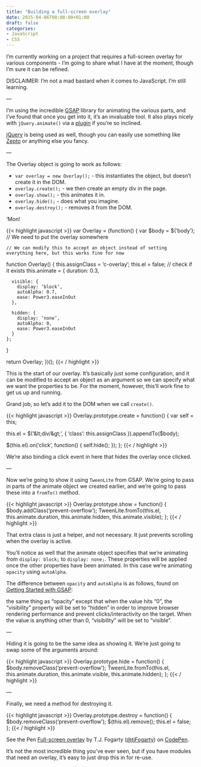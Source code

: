 ```yaml
---
title: "Building a full-screen overlay"
date: 2015-04-06T00:00:00+01:00
draft: false
categories: 
- JavaScript
- CSS
---
```

<p>I’m currently working on a project that requires a full-screen overlay for various components - I’m going to share what I have at the moment, though I’m sure it can be refined.</p>
<p>DISCLAIMER: I’m not a mad bastard when it comes to JavaScript. I’m still learning.</p>
<p>—</p>
<p>I’m using the incredible <a href="http://greensock.com/gsap">GSAP</a> library for animating the various parts, and I’ve found that once you get into it, it’s an invaluable tool.
It also plays nicely with <code>jQuery.animate()</code> via a <a href="http://greensock.com/jquery-gsap-plugin">plugin</a> if you’re so inclined.</p>
<p><a href="http://jquery.com/">jQuery</a> is being used as well, though you can easily use something like <a href="http://zeptojs.com/">Zepto</a> or anything else you fancy.</p>
<p>—</p>
<p>The Overlay object is going to work as follows:</p>
<ul>
<li><code>var overlay = new Overlay();</code> - this instantiates the object, but doesn’t create it in the DOM.</li>
<li><code>overlay.create();</code> - we then create an empty div in the page.</li>
<li><code>overlay.show();</code> - this animates it in.</li>
<li><code>overlay.hide();</code> - does what you imagine.</li>
<li><code>overlay.destroy();</code> - removes it from the DOM.</li>
</ul>
<p>‘Mon!</p>
{{< highlight javascript >}}
  var Overlay = (function() {
  var $body = $(‘body’); // We need to put the overlay somewhere

    // We can modify this to accept an object instead of setting everything here, but this works fine for now
  function Overlay() {
    this.assignClass = ‘c-overlay’;
    this.el = false; // check if it exists
    this.animate = {
      duration: 0.3,

      visible: {
        display: ‘block’,
        autoAlpha: 0.7,
        ease: Power3.easeInOut
      },

      hidden: {
        display: ‘none’,
        autoAlpha: 0,
        ease: Power3.easeInOut
      }
    };
  }

  return Overlay;
})();
{{< / highlight >}}

<p>This is the start of our overlay. It’s basically just some configuration, and it can be modified to accept an object as an argument so we can specify what we want the properties to be. For the moment, however, this’ll work fine to get us up and running.</p>
<p>Grand job, so let’s add it to the DOM when we call <code>create()</code>.</p>
{{< highlight javascript >}}
Overlay.prototype.create = function() {
  var self = this;

  this.el = $(‘&lt;div/&gt;’, {
    ‘class’: this.assignClass
  }).appendTo($body);

  $(this.el).on(‘click’, function() {
      self.hide();
  });
};
{{< / highlight >}}

<p>We’re also binding a click event in here that hides the overlay once clicked.</p>
<p>—</p>
<p>Now we’re going to show it using <code>TweenLite</code> from GSAP. We’re going to pass in parts of the animate object we created earlier, and we’re going to pass these into a <code>fromTo()</code> method.</p>

{{< highlight javascript >}}
Overlay.prototype.show = function() {
  $body.addClass(‘prevent-overflow’);
  TweenLite.fromTo(this.el, this.animate.duration, this.animate.hidden, this.animate.visible);
};
{{< / highlight >}}

<p>That extra class is just a helper, and not necessary. It just prevents scrolling when the overlay is active.</p>
<p>You’ll notice as well that the animate object specifies that we’re animating from <code>display: block;</code> to <code>display: none;</code>. These properties will be applied once the other properties have been animated. In this case we’re animating <code>opacity</code> using <code>autoAlpha</code>.</p>
<p>The difference between <code>opacity</code> and <code>autoAlpha</code> is as follows, found on <a href="https://greensock.com/get-started-js">Getting Started with GSAP</a>:</p>
<p>the same thing as “opacity” except that when the value hits “0”, the “visibility” property will be set to “hidden” in order to improve browser rendering performance and prevent clicks/interactivity on the target. When the value is anything other than 0, “visibility” will be set to “visible”.</p>
<p>—</p>
<p>Hiding it is going to be the same idea as showing it. We’re just going to swap some of the arguments around:</p>

{{< highlight javascript >}}
Overlay.prototype.hide = function() {
  $body.removeClass(‘prevent-overflow’);
  TweenLite.fromTo(this.el, this.animate.duration, this.animate.visible, this.animate.hidden);
};
{{< / highlight >}}
<p>—</p>
<p>Finally, we need a method for destroying it. </p>

{{< highlight javascript >}}
Overlay.prototype.destroy = function() {
  $body.removeClass(‘prevent-overflow’);
  $(this.el).remove();
  this.el = false;
};
{{< / highlight >}}

<p data-height="268" data-theme-id="0" data-slug-hash="ByeQMR" data-default-tab="result" data-user="tjFogarty" class="codepen">See the Pen <a href="http://codepen.io/tjFogarty/pen/ByeQMR/">Full-screen overlay</a> by T.J. Fogarty (<a href="http://codepen.io/tjFogarty">@tjFogarty</a>) on <a href="http://codepen.io">CodePen</a>.</p>
<script async src="//assets.codepen.io/assets/embed/ei.js"></script>
<p>It’s not the most incredible thing you’ve ever seen, but if you have modules that need an overlay, it’s easy to just drop this in for re-use.</p>